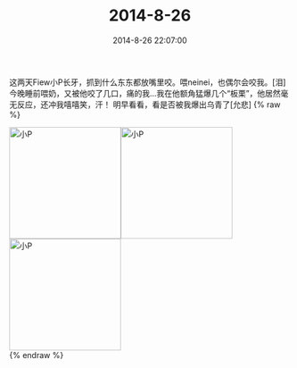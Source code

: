 ﻿---
title: 2014-8-26
date: 2014-8-26 22:07:00
tags:
categories: 妈妈
---
这两天Fiew小P长牙，抓到什么东东都放嘴里咬。喂neinei，也偶尔会咬我。[泪]
今晚睡前喂奶，又被他咬了几口，痛的我...我在他额角猛爆几个“板栗”，他居然毫无反应，还冲我嘻嘻笑，汗！
明早看看，看是否被我爆出乌青了[允悲]
{% raw %}
<div style="width:500 px">
<div style="float:left; width:100 px"><img src="/images/微信图片_20171010172130.jpg" width="200" alt="小P"></div>
<div style="float:left; width:100 px"><img src="/images/微信图片_20171010172144.jpg" width="200" alt="小P"></div>
<div style="float:left; width:100 px"><img src="/images/微信图片_20171010172156.jpg" width="200" alt="小P"></div>
<div style="clear:both"></div>
</div>
{% endraw %}